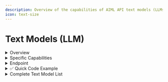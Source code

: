 ```yaml
---
description: Overview of the capabilities of AIML API text models (LLMs).
icon: text-size
---
```


# Text Models (LLM)

<details>

<summary>Overview</summary>

The AI/ML API provides access to text-based models, also known as **Large Language Models** (**LLM**s), and allows you to interact with them through natural language (that's why a third common name for such models is **chat models**). These models can be applied to various tasks, enabling the creation of diverse applications using our API. For example, text models can be used to:

* Create a system that searches your photos using text prompts.
* Act as a psychological supporter.
* Play games with you through natural language.
* Assist you with coding.
* Perform a security assessment (pentests) on servers for vulnerabilities.
* Write documentation for your services.
* Serve as a grammar corrector for multiple languages with deep context understanding.
* And much more.

</details>

<details>

<summary>Specific Capabilities</summary>

There are several capabilities of text models that are worth mentioning separately.

**Completion** allows the model to analyze a given text fragment and predict how it might continue based on the probabilities of the next possible tokens or characters. **Chat Completion** extends this functionality, enabling a simulated dialogue between the user and the model based on predefined roles (e.g., "strict language teacher" and "student"). A detailed description and examples can be found in our [Completion and Chat Completion](../../capabilities/completion-or-chat-models.md) article.

***

An evolution of chat completion includes **Assistants** (preconfigured conversational agents with specific roles) and **Threads** (a mechanism for maintaining conversation history for context). Examples of this functionality can be found in the [Managing Assistants & Threads](../../solutions/openai/assistants/) article.

***

**Function Calling** allows a chat model to invoke external programmatic tools (e.g., a function you have written) while generating a response. A detailed description and examples are available in the [Function Calling](../../capabilities/function-calling.md) article.

</details>

<details>

<summary>Endpoint</summary>

All text and chat models use the same endpoint:&#x20;

<img src="../../.gitbook/assets/POST.png" alt="" data-size="line">  `https://api.aimlapi.com/v1/chat/completions`&#x20;

The parameters may vary (especially for models from different developers), so it’s best to check the API schema on each model’s page for details. Example: [**o4-mini**](openai/o4-mini.md#api-schema).

</details>

<details>

<summary><span data-gb-custom-inline data-tag="emoji" data-code="2705">✅</span>  Quick Code Example</summary>

We will call the [**gpt-4o**](OpenAI/gpt-4o.md) model using the Python programming language and the OpenAI SDK.

{% hint style="info" %}
If you need a more detailed explanation of how to call a model's API in code, check out our [<mark style="color:blue;">QUICKSTART</mark>](broken-reference) section.
{% endhint %}

{% code overflow="wrap" %}
```python
%pip install openai
import os
from openai import OpenAI

client = OpenAI(
    base_url="https://api.aimlapi.com/v1",

    # Insert your AIML API Key in the quotation marks instead of <YOUR_AIMLAPI_KEY>:
    api_key="<YOUR_AIMLAPI_KEY>",  
)

response = client.chat.completions.create(
    model="gpt-4o",
    messages=[
        {
            "role": "system",
            "content": "You are an AI assistant who knows everything.",
        },
        {
            "role": "user",
            "content": "Tell me, why is the sky blue?"
        },
    ],
)

message = response.choices[0].message.content

print(f"Assistant: {message}")
```
{% endcode %}

By running this code example, we received the following response from the chat model:

{% code overflow="wrap" %}
```http
Assistant: The sky appears blue due to a phenomenon called Rayleigh scattering. When sunlight enters Earth's atmosphere, it collides with gas molecules and small particles. Sunlight is made up of different colors, each with different wavelengths. Blue light has a shorter wavelength and is scattered in all directions by the gas molecules in the atmosphere more than other colors with longer wavelengths, such as red or yellow.
As a result, when you look up at the sky during the day, you see this scattered blue light being dispersed in all directions, making the sky appear blue to our eyes. During sunrise and sunset, the sun's light passes through a greater thickness of Earth's atmosphere, scattering the shorter blue wavelengths out of your line of sight and leaving the longer wavelengths, like red and orange, more dominant, which is why the sky often turns those colors at those times.
```
{% endcode %}

</details>

<details>

<summary>Complete Text Model List</summary>

<table><thead><tr><th width="297.4000244140625">Model ID  +  API Reference link</th><th width="134.20001220703125">Developer</th><th width="105.79998779296875">Context</th><th>Model Card</th></tr></thead><tbody><tr><td><a href="OpenAI/gpt-3.5-turbo.md">gpt-3.5-turbo</a></td><td>Open AI</td><td>16,000</td><td><a href="https://aimlapi.com/models/chat-gpt-3-5">Chat GPT 3.5 Turbo</a></td></tr><tr><td><a href="OpenAI/gpt-3.5-turbo.md">gpt-3.5-turbo-0125</a></td><td>Open AI</td><td>16,000</td><td><a href="https://aimlapi.com/models/chat-gpt-3-5-turbo-0125">Chat GPT-3.5 Turbo 0125</a></td></tr><tr><td><a href="OpenAI/gpt-3.5-turbo.md">gpt-3.5-turbo-1106</a></td><td>Open AI</td><td>16,000</td><td><a href="https://aimlapi.com/models/chat-gpt-3-5-turbo-1106">Chat GPT-3.5 Turbo 1106</a></td></tr><tr><td><a href="OpenAI/gpt-4o.md">gpt-4o</a></td><td>Open AI</td><td>128,000</td><td><a href="https://aimlapi.com/models/chat-gpt-4-omni">Chat GPT-4o</a></td></tr><tr><td><a href="OpenAI/gpt-4o.md">gpt-4o-2024-08-06</a></td><td>Open AI</td><td>128,000</td><td><a href="https://aimlapi.com/models/gpt-4o-2024-08-06-api">GPT-4o-2024-08-06</a></td></tr><tr><td><a href="OpenAI/gpt-4o.md">gpt-4o-2024-05-13</a></td><td>Open AI</td><td>128,000</td><td><a href="https://aimlapi.com/models/gpt-4o-2024-05-13-api">GPT-4o-2024-05-13</a></td></tr><tr><td><a href="OpenAI/gpt-4o-mini.md">gpt-4o-mini</a></td><td>Open AI</td><td>128,000</td><td><a href="https://aimlapi.com/models/chat-gpt-4o-mini">Chat GPT 4o mini</a></td></tr><tr><td><a href="OpenAI/gpt-4o-mini.md">gpt-4o-mini-2024-07-18</a></td><td>Open AI</td><td>128,000</td><td>-</td></tr><tr><td><a href="OpenAI/gpt-4o.md">chatgpt-4o-latest</a></td><td>Open AI</td><td>128,000</td><td>-</td></tr><tr><td><a href="openai/gpt-4o-audio-preview.md">gpt-4o-audio-preview</a></td><td>Open AI</td><td>128,000</td><td><a href="https://aimlapi.com/models/gpt-4o-audio-preview-api">GPT-4o Audio Preview</a></td></tr><tr><td><a href="openai/gpt-4o-mini-audio-preview.md">gpt-4o-mini-audio-preview</a></td><td>Open AI</td><td>128,000</td><td><a href="https://aimlapi.com/models/gpt-4o-mini-audio-api">GPT-4o mini Audio</a></td></tr><tr><td><a href="openai/gpt-4o-search-preview.md">gpt-4o-search-preview</a></td><td>Open AI</td><td>128,000</td><td><a href="https://aimlapi.com/models/gpt-4o-search-preview-api">GPT-4o Search Preview</a></td></tr><tr><td><a href="openai/gpt-4o-mini-search-preview.md">gpt-4o-mini-search-preview</a></td><td>Open AI</td><td>128,000</td><td><a href="https://aimlapi.com/models/gpt-4o-mini-search-preview-api">GPT-4o Mini Search Preview</a></td></tr><tr><td><a href="OpenAI/gpt-4-turbo.md">gpt-4-turbo</a></td><td>Open AI</td><td>128,000</td><td><a href="https://aimlapi.com/models/chat-gpt-4-turbo">Chat GPT 4 Turbo</a></td></tr><tr><td><a href="OpenAI/gpt-4-turbo.md">gpt-4-turbo-2024-04-09</a></td><td>Open AI</td><td>128,000</td><td>-</td></tr><tr><td><a href="OpenAI/gpt-4.md">gpt-4</a></td><td>Open AI</td><td>8,000</td><td><a href="https://aimlapi.com/models/chat-gpt-4">Chat GPT 4</a></td></tr><tr><td><a href="OpenAI/gpt-4-preview.md">gpt-4-0125-preview</a></td><td>Open AI</td><td>8,000</td><td>-</td></tr><tr><td><a href="OpenAI/gpt-4-preview.md">gpt-4-1106-preview</a></td><td>Open AI</td><td>8,000</td><td>-</td></tr><tr><td><a href="OpenAI/o1-mini.md">o1-mini</a></td><td>Open AI</td><td>128,000</td><td><a href="https://aimlapi.com/models/openai-o1-mini-api">OpenAI o1-mini</a></td></tr><tr><td><a href="OpenAI/o1-mini.md">o1-mini-2024-09-12</a></td><td>Open AI</td><td>128,000</td><td>-</td></tr><tr><td><a href="OpenAI/o1.md">o1</a></td><td>Open AI</td><td>200,000</td><td><a href="https://aimlapi.com/models/openai-o1-api">OpenAI o1</a></td></tr><tr><td><a href="openai/o3.md">openai/o3-2025-04-16</a></td><td>Open AI</td><td>200,000</td><td><a href="https://aimlapi.com/models/o3">o3</a></td></tr><tr><td><a href="OpenAI/o3-mini.md">o3-mini</a></td><td>Open AI</td><td>200,000</td><td><a href="https://aimlapi.com/models/openai-o3-mini-api">OpenAI o3 mini</a></td></tr><tr><td><a href="openai/o3-pro.md">openai/o3-pro</a></td><td>Open AI</td><td>200,000</td><td><a href="https://aimlapi.com/models/o3-pro">o3-pro</a></td></tr><tr><td><a href="openai/gpt-4.1.md">openai/gpt-4.1-2025-04-14</a></td><td>Open AI</td><td>1,000,000</td><td><a href="https://aimlapi.com/models/gpt-4-1">GPT-4.1</a></td></tr><tr><td><a href="openai/gpt-4.1-mini.md">openai/gpt-4.1-mini-2025-04-14</a></td><td>Open AI</td><td>1,000,000</td><td><a href="https://aimlapi.com/models/gpt-4-1-mini-api">GPT-4.1 Mini</a></td></tr><tr><td><a href="openai/gpt-4.1-nano.md">openai/gpt-4.1-nano-2025-04-14</a></td><td>Open AI</td><td>1,000,000</td><td><a href="https://aimlapi.com/models/gpt-4-1-nano-api">GPT-4.1 Nano</a></td></tr><tr><td><a href="openai/o4-mini.md">openai/o4-mini-2025-04-16</a></td><td>Open AI</td><td>200,000</td><td><a href="https://aimlapi.com/models/gpt-o4-mini-2025-04-16">GPT-o4-mini-2025-04-16</a></td></tr><tr><td><a href="openai/gpt-oss-20b.md">openai/gpt-oss-20b</a></td><td>Open AI</td><td>128,000</td><td><a href="https://aimlapi.com/models/gpt-oss-20b">GPT OSS 20B</a></td></tr><tr><td><a href="openai/gpt-oss-120b.md">openai/gpt-oss-120b</a></td><td>Open AI</td><td>128,000</td><td><a href="https://aimlapi.com/models/gpt-oss-120b">GPT OSS 120B</a></td></tr><tr><td><a href="openai/gpt-5.md">openai/gpt-5-2025-08-07</a></td><td>Open AI</td><td>400,000</td><td><a href="https://aimlapi.com/models/gpt-5">GPT-5</a></td></tr><tr><td><a href="openai/gpt-5-mini.md">openai/gpt-5-mini-2025-08-07</a></td><td>Open AI</td><td>400,000</td><td><a href="https://aimlapi.com/models/gpt-5-mini">GPT-5 Mini</a></td></tr><tr><td><a href="openai/gpt-5-nano.md">openai/gpt-5-nano-2025-08-07</a></td><td>Open AI</td><td>400,000</td><td><a href="https://aimlapi.com/models/gpt-5-nano">GPT-5 Nano</a></td></tr><tr><td><a href="openai/gpt-5-chat.md">openai/gpt-5-chat-latest</a></td><td>Open AI</td><td>400,000</td><td><a href="https://aimlapi.com/models/gpt-5-chat">GPT-5 Chat</a></td></tr><tr><td><a href="DeepSeek/deepseek-chat.md">deepseek-chat or<br>deepseek/deepseek-chat or<br>deepseek/deepseek-chat-v3-0324</a></td><td>DeepSeek</td><td>128,000</td><td><a href="https://aimlapi.com/models/deepseek-v3">DeepSeek V3</a></td></tr><tr><td><a href="DeepSeek/deepseek-r1.md">deepseek/deepseek-r1 or<br>deepseek-reasoner</a></td><td>DeepSeek</td><td>128,000</td><td><a href="https://aimlapi.com/models/deepseek-r1-api">DeepSeek R1</a></td></tr><tr><td><a href="deepseek/deepseek-prover-v2.md">deepseek/deepseek-prover-v2</a></td><td>DeepSeek</td><td>164,000</td><td><a href="https://aimlapi.com/models/deepseek-prover-v2-api">DeepSeek Prover V2</a></td></tr><tr><td><a href="deepseek/deepseek-chat-v3.1.md">deepseek/deepseek-chat-v3.1</a></td><td>DeepSeek</td><td>128,000</td><td><em>Coming Soon</em></td></tr><tr><td><a href="deepseek/deepseek-reasoner-v3.1.md">deepseek/deepseek-reasoner-v3.1</a></td><td>DeepSeek</td><td>128,000</td><td><em>Coming Soon</em></td></tr><tr><td><a href="deepseek/deepseek-reasoner-v3.1-1.md">deepseek/deepseek-thinking-v3.2-exp</a></td><td>DeepSeek</td><td>128,000</td><td><a href="https://aimlapi.com/models/deepseek-v3-2-exp-thinking">DeepSeek V3.2-Exp Thinking</a></td></tr><tr><td><a href="deepseek/deepseek-reasoner-v3.1-2.md">deepseek/deepseek-non-thinking-v3.2-exp</a></td><td>DeepSeek</td><td>128,000</td><td><a href="https://app.gitbook.com/u/ckD4NillyHU6tyfM93aohkSNw653">DeepSeek V3.2-Exp Non-Thinking</a></td></tr><tr><td><a href="Alibaba-Cloud/Qwen2-72B-Instruct.md">Qwen/Qwen2-72B-Instruct</a></td><td>Alibaba Cloud</td><td>32,000</td><td><a href="https://aimlapi.com/models/qwen-2-instruct-72b">Qwen 2 Instruct (72B)</a></td></tr><tr><td><a href="Mistral-AI/Mixtral-8x7B-Instruct-v0.1.md">mistralai/Mixtral-8x7B-Instruct-v0.1</a></td><td>Mistral AI</td><td>64,000</td><td><a href="https://aimlapi.com/models/mixtral-8x7b-instruct-v01">Mixtral-8x7B Instruct v0.1</a></td></tr><tr><td><a href="Meta/Llama-3.3-70B-Instruct-Turbo.md">meta-llama/Llama-3.3-70B-Instruct-Turbo</a></td><td>Meta</td><td>128,000</td><td><a href="https://aimlapi.com/models/meta-llama-3-3-70b-instruct-turbo-api">Meta Llama 3.3 70B Instruct Turbo</a></td></tr><tr><td><a href="Meta/Llama-3.2-3B-Instruct-Turbo.md">meta-llama/Llama-3.2-3B-Instruct-Turbo</a></td><td>Meta</td><td>131,000</td><td><a href="https://aimlapi.com/models/llama-3-2-3b-instruct-turbo">Llama 3.2 3B Instruct Turbo</a></td></tr><tr><td><a href="Alibaba-Cloud/Qwen2.5-7B-Instruct-Turbo.md">Qwen/Qwen2.5-7B-Instruct-Turbo</a></td><td>Alibaba Cloud</td><td>32,000</td><td><a href="https://aimlapi.com/models/qwen-2-5-7b-instruct-api">Qwen 2.5 7B Instruct Turbo</a></td></tr><tr><td><a href="Alibaba-Cloud/Qwen2.5-Coder-32B-Instruct.md">Qwen/Qwen2.5-Coder-32B-Instruct</a></td><td>Alibaba Cloud</td><td>131,000</td><td>-</td></tr><tr><td><a href="Meta/Meta-Llama-3-8B-Instruct-Lite.md">meta-llama/Meta-Llama-3-8B-Instruct-Lite</a></td><td>Meta</td><td>9,000</td><td><a href="https://aimlapi.com/models/llama-3-8b-instruct-lite-api">Llama 3 8B Instruct Lite</a></td></tr><tr><td><a href="Meta/Llama-3-chat-hf.md">meta-llama/Llama-3-70b-chat-hf</a></td><td>Meta</td><td>8,000</td><td><a href="https://aimlapi.com/models/meta-llama-3-70b-instruct">Llama 3 70B Instruct Reference</a></td></tr><tr><td><a href="Meta/Meta-Llama-3.1-405B-Instruct-Turbo.md">meta-llama/Meta-Llama-3.1-405B-Instruct-Turbo</a></td><td>Meta</td><td>4,000</td><td><a href="https://aimlapi.com/models/llama-3-1-405b-api">Llama 3.1 (405B) Instruct Turbo</a></td></tr><tr><td><a href="Meta/Meta-Llama-3.1-8B-Instruct-Turbo.md">meta-llama/Meta-Llama-3.1-8B-Instruct-Turbo</a></td><td>Meta</td><td>128,000</td><td><a href="https://aimlapi.com/models/llama-3-1-8b-api">Llama 3.1 8B Instruct Turbo</a></td></tr><tr><td><a href="Meta/Meta-Llama-3.1-70B-Instruct-Turbo.md">meta-llama/Meta-Llama-3.1-70B-Instruct-Turbo</a></td><td>Meta</td><td>128,000</td><td><a href="https://aimlapi.com/models/llama-3-1-70b-instruct-turbo-api">Llama 3.1 70B Instruct Turbo</a></td></tr><tr><td><a href="meta/llama-4-maverick.md">meta-llama/llama-4-scout</a></td><td>Meta</td><td>256,000</td><td><a href="https://aimlapi.com/models/llama-4-scout-api">Llama 4 Scout</a></td></tr><tr><td><a href="meta/llama-4-maverick.md">meta-llama/llama-4-maverick</a></td><td>Meta</td><td>256,000</td><td><a href="https://aimlapi.com/models/llama-4-maverick-api">Llama 4 Maverick</a></td></tr><tr><td><a href="Mistral-AI/Mistral-7B-Instruct.md">mistralai/Mistral-7B-Instruct-v0.2</a></td><td>Mistral AI</td><td>32,000</td><td><a href="https://aimlapi.com/models/mistral-7b-instruct-v02">Mistral (7B) Instruct v0.2</a></td></tr><tr><td><a href="Mistral-AI/Mistral-7B-Instruct.md">mistralai/Mistral-7B-Instruct-v0.1</a></td><td>Mistral AI</td><td>8,000</td><td><a href="https://aimlapi.com/models/mistral-7b-instruct">Mistral (7B) Instruct v0.1</a></td></tr><tr><td><a href="Mistral-AI/Mistral-7B-Instruct.md">mistralai/Mistral-7B-Instruct-v0.3</a></td><td>Mistral AI</td><td>32,000</td><td><a href="https://aimlapi.com/models/mistral-7b-instruct-v0-3">Mistral (7B) Instruct v0.3</a></td></tr><tr><td><a href="Anthropic/claude-3-opus.md">claude-3-opus-20240229</a></td><td>Anthropic</td><td>200,000</td><td><a href="https://aimlapi.com/models/claude-3-opus">Claude 3 Opus</a></td></tr><tr><td><a href="Anthropic/claude-3-haiku.md">claude-3-haiku-20240307</a></td><td>Anthropic</td><td>200,000</td><td>-</td></tr><tr><td><a href="Anthropic/claude-3.5-sonnet.md">claude-3-5-sonnet-20240620</a></td><td>Anthropic</td><td>200,000</td><td>-</td></tr><tr><td><a href="Anthropic/claude-3.5-sonnet.md">claude-3-5-sonnet-20241022</a></td><td>Anthropic</td><td>200,000</td><td><a href="https://aimlapi.com/models/claude-3-5-sonnet">Claude 3.5 Sonnet 20241022</a></td></tr><tr><td><a href="anthropic/claude-3.5-haiku.md">claude-3-5-haiku-20241022</a></td><td>Anthropic</td><td>200,000</td><td>-</td></tr><tr><td><a href="anthropic/claude-3.7-sonnet.md">claude-3-7-sonnet-20250219</a></td><td>Anthropic</td><td>200,000</td><td><a href="https://aimlapi.com/models/claude-3-7-sonnet-api">Claude 3.7 Sonnet</a></td></tr><tr><td><a href="anthropic/claude-4-opus.md">anthropic/claude-opus-4</a></td><td>Anthropic</td><td>200,000</td><td><a href="https://aimlapi.com/models/claude-4-opus">Claude 4 Opus</a></td></tr><tr><td><a href="anthropic/claude-4-sonnet.md">anthropic/claude-sonnet-4</a></td><td>Anthropic</td><td>200,000</td><td><a href="https://aimlapi.com/models/claude-4-sonnet">Claude 4 Sonnet</a></td></tr><tr><td><a href="anthropic/claude-opus-4.1.md">anthropic/claude-opus-4.1<br>claude-opus-4-1<br>claude-opus-4-1-20250805</a></td><td>Anthropic</td><td>200,000</td><td><a href="https://aimlapi.com/models/claude-opus-4-1">Claude Opus 4.1</a></td></tr><tr><td><p><a href="anthropic/claude-4-sonnet-1.md">claude-sonnet-4-5-20250929</a></p><p><a href="anthropic/claude-4-sonnet-1.md">anthropic/claude-sonnet-4.5</a></p><p><a href="anthropic/claude-4-sonnet-1.md">claude-sonnet-4-5</a></p></td><td>Anthropic</td><td>200,000</td><td><a href="https://aimlapi.com/models/claude-4-5-sonnet">Claude 4.5 Sonnet</a></td></tr><tr><td><a href="Google/gemini-2.0-flash-exp.md">gemini-2.0-flash-exp</a></td><td>Google</td><td>1,000,000</td><td><a href="https://aimlapi.com/models/gemini-2-0-flash-experimental">Gemini 2.0 Flash Experimental</a></td></tr><tr><td><a href="google/gemini-2.0-flash.md">gemini-2.0-flash</a></td><td>Google</td><td>1,000,000</td><td><a href="https://aimlapi.com/models/gemini-2-0-flash-api">Gemini 2.0 Flash</a></td></tr><tr><td><a href="google/gemini-2.5-flash-lite-preview.md">google/gemini-2.5-flash-lite-preview</a></td><td>Google</td><td>1,000,000</td><td>–</td></tr><tr><td><a href="google/gemini-2.5-flash.md">google/gemini-2.5-flash</a></td><td>Google</td><td>1,000,000</td><td><a href="https://aimlapi.com/models/gemini-2-5-flash-api">Gemini 2.5 Flash</a></td></tr><tr><td><a href="google/gemini-2.5-pro.md">google/gemini-2.5-pro</a></td><td>Google</td><td>1,000,000</td><td><a href="https://aimlapi.com/models/gemini-pro-2-5-api">Gemini 2.5 Pro</a></td></tr><tr><td><a href="google/gemma-3.md">google/gemma-3-4b-it</a></td><td>Google</td><td>128,000</td><td><a href="https://aimlapi.com/models/gemma-3-4b-api">Gemma 3 (4B)</a></td></tr><tr><td><a href="google/gemma-3.md">google/gemma-3-12b-it</a></td><td>Google</td><td>128,000</td><td><a href="https://aimlapi.com/models/gemma-3-12b-api">Gemma 3 (12B)</a></td></tr><tr><td><a href="google/gemma-3.md">google/gemma-3-27b-it</a></td><td>Google</td><td>128,000</td><td><a href="https://aimlapi.com/models/gemma-3-27b-api">Gemma 3 (27B)</a></td></tr><tr><td><a href="google/gemma-3n-4b.md">google/gemma-3n-e4b-it</a></td><td>Google</td><td>8,192</td><td><a href="https://aimlapi.com/models/gemma-3n-4b">Gemma 3n 4B</a></td></tr><tr><td><a href="Alibaba-Cloud/qwen-max.md">qwen-max</a></td><td>Alibaba Cloud</td><td>32,000</td><td><a href="https://aimlapi.com/models/qwen-max-api">Qwen Max</a></td></tr><tr><td><a href="Alibaba-Cloud/qwen-plus.md">qwen-plus</a></td><td>Alibaba Cloud</td><td>131,000</td><td><a href="https://aimlapi.com/models/qwen-plus-api">Qwen Plus</a></td></tr><tr><td><a href="Alibaba-Cloud/qwen-turbo.md">qwen-turbo</a></td><td>Alibaba Cloud</td><td>1,000,000</td><td><a href="https://aimlapi.com/models/qwen-turbo-api">Qwen Turbo</a></td></tr><tr><td><a href="Alibaba-Cloud/qwen-max.md">qwen-max-2025-01-25</a></td><td>Alibaba Cloud</td><td>32,000</td><td><a href="https://aimlapi.com/models/qwen-max-2025-01-25-api">Qwen Max 2025-01-25</a></td></tr><tr><td><a href="Alibaba-Cloud/Qwen2.5-72B-Instruct-Turbo.md">Qwen/Qwen2.5-72B-Instruct-Turbo</a></td><td>Alibaba Cloud</td><td>32,000</td><td><a href="https://aimlapi.com/models/qwen-2-5-72b-instruct-turbo">Qwen 2.5 72B Instruct Turbo</a></td></tr><tr><td><a href="alibaba-cloud/qwen-qwq-32b.md">Qwen/QwQ-32B</a></td><td>Alibaba Cloud</td><td>131,000</td><td><a href="https://aimlapi.com/models/qwq-32b-api">QwQ-32B</a></td></tr><tr><td><a href="alibaba-cloud/qwen3-235b-a22b.md">Qwen/Qwen3-235B-A22B-fp8-tput</a></td><td>Alibaba Cloud</td><td>32,000</td><td><a href="https://aimlapi.com/models/qwen-3-235b-a22b-api">Qwen 3 235B A22B</a></td></tr><tr><td><a href="alibaba-cloud/qwen3-32b.md">alibaba/qwen3-32b</a></td><td>Alibaba Cloud</td><td>131,000</td><td><a href="https://aimlapi.com/models/qwen3-32b">Qwen3-32B</a></td></tr><tr><td><a href="alibaba-cloud/qwen3-coder-480b-a35b-instruct.md">alibaba/qwen3-coder-480b-a35b-instruct</a></td><td>Alibaba Cloud</td><td>262,000</td><td><a href="https://aimlapi.com/models/qwen3-coder-480b-a35b-instruct">Qwen3 Coder</a></td></tr><tr><td><a href="alibaba-cloud/qwen3-235b-a22b-thinking-2507.md">alibaba/qwen3-235b-a22b-thinking-2507</a></td><td>Alibaba Cloud</td><td>262,000</td><td><a href="https://aimlapi.com/models/qwen3-235b-a22b">Qwen3 235B A22B Thinking</a></td></tr><tr><td><a href="alibaba-cloud/qwen3-next-80b-a3b-instruct.md">alibaba/qwen3-next-80b-a3b-instruct</a></td><td>Alibaba Cloud</td><td>262,000</td><td><a href="https://aimlapi.com/models/qwen3-next-80b-a3b-instruct">Qwen3-Next-80B-A3B Instruct</a></td></tr><tr><td><a href="alibaba-cloud/qwen3-next-80b-a3b-thinking.md">alibaba/qwen3-next-80b-a3b-thinking</a></td><td>Alibaba Cloud</td><td>262,000</td><td><a href="https://aimlapi.com/models/qwen3-next-80b-a3b-thinking">Qwen3-Next-80B-A3B Thinking</a></td></tr><tr><td><a href="alibaba-cloud/qwen3-max-preview.md">alibaba/qwen3-max-preview</a></td><td>Alibaba Cloud</td><td>258,000</td><td><em>Coming Soon</em></td></tr><tr><td><a href="alibaba-cloud/qwen3-max-instruct.md">alibaba/qwen3-max-instruct</a></td><td>Alibaba Cloud</td><td>262,000</td><td><em>Coming Soon</em></td></tr><tr><td><a href="Mistral-AI/mistral-tiny.md">mistralai/mistral-tiny</a></td><td>Mistral AI</td><td>32,000</td><td><a href="https://aimlapi.com/models/mistral-tiny-api">Mistral Tiny</a></td></tr><tr><td><a href="xai/grok-3-beta.md">x-ai/grok-3-beta</a></td><td>xAI</td><td>131,000</td><td><a href="https://aimlapi.com/models/grok-3-beta-api">Grok 3 Beta</a></td></tr><tr><td><a href="xai/grok-3-mini-beta.md">x-ai/grok-3-mini-beta</a></td><td>xAI</td><td>131,000</td><td><a href="https://aimlapi.com/models/grok-3-beta-mini-api">Grok 3 Beta Mini</a></td></tr><tr><td><a href="xai/grok-4.md">x-ai/grok-4-07-09</a></td><td>xAI</td><td>256,000</td><td><a href="https://aimlapi.com/models/grok-4">Grok 4</a></td></tr><tr><td><a href="xai/grok-code-fast-1.md">x-ai/grok-code-fast-1</a></td><td>xAI</td><td>256,000</td><td><a href="https://aimlapi.com/models/grok-code-fast-1">Grok Code Fast 1</a></td></tr><tr><td><a href="xai/grok-4-fast-non-reasoning.md">x-ai/grok-4-fast-non-reasoning</a></td><td>xAI</td><td>2,000,000</td><td><a href="https://aimlapi.com/models/grok-4-fast">Grok 4 Fast</a></td></tr><tr><td><a href="xai/grok-4-fast-reasoning.md">x-ai/grok-4-fast-reasoning</a></td><td>xAI</td><td>2,000,000</td><td><a href="https://aimlapi.com/models/grok-4-fast-reasoning">Grok 4 Fast Reasoning</a></td></tr><tr><td><a href="Mistral-AI/mistral-nemo.md">mistralai/mistral-nemo</a></td><td>Mistral AI</td><td>128,000</td><td><a href="https://aimlapi.com/models/mistral-nemo-api">Mistral Nemo</a></td></tr><tr><td><a href="Anthracite/magnum-v4.md">anthracite-org/magnum-v4-72b</a></td><td>Anthracite</td><td>32,000</td><td><a href="https://aimlapi.com/models/magnum-v4-72b-api">Magnum v4 72B</a></td></tr><tr><td><a href="NVIDIA/llama-3.1-nemotron-70b.md">nvidia/llama-3.1-nemotron-70b-instruct</a></td><td>Nvidia</td><td>128,000</td><td><a href="https://aimlapi.com/models/llama-3-1-nemotron-70b-instruct-api">Llama 3.1 Nemotron 70B Instruct</a></td></tr><tr><td><a href="cohere/command-a.md">cohere/command-a</a></td><td>Cohere</td><td>256,000</td><td><a href="https://aimlapi.com/models/command-a">Command A</a></td></tr><tr><td><a href="Mistral-AI/codestral-2501.md">mistralai/codestral-2501</a></td><td>Mistral AI</td><td>256,000</td><td><a href="https://aimlapi.com/models/mistral-codestral-2501-api">Mistral Codestral-2501</a></td></tr><tr><td><a href="MiniMax/text-01.md">MiniMax-Text-01</a></td><td>MiniMax</td><td>1,000,000</td><td><a href="https://aimlapi.com/models/minimax-text-01-api">MiniMax-Text-01</a></td></tr><tr><td><a href="minimax/m1.md">minimax/m1</a></td><td>MiniMax</td><td>1,000,000</td><td><a href="https://aimlapi.com/models/minimax-m1">MiniMax M1</a></td></tr><tr><td><a href="moonshot/kimi-k2-preview.md">moonshot/kimi-k2-preview</a></td><td>Moonshot</td><td>131,000</td><td><a href="https://aimlapi.com/models/kimi-k2">Kimi-K2</a></td></tr><tr><td><a href="nousresearch/hermes-4-405b.md">nousresearch/hermes-4-405b</a></td><td>NousResearch</td><td>131,000</td><td><em>Coming Soon</em></td></tr><tr><td><a href="perplexity/sonar.md">perplexity/sonar</a></td><td>Perplexity</td><td>128,000</td><td><a href="https://aimlapi.com/models/perplexity-sonar">Sonar</a></td></tr><tr><td><a href="perplexity/sonar-pro.md">perplexity/sonar-pro</a></td><td>Perplexity</td><td>200,000</td><td><a href="https://aimlapi.com/models/perplexity-sonar-pro">Sonar Pro</a></td></tr><tr><td><a href="zhipu/glm-4.5-air.md">zhipu/glm-4.5-air</a></td><td>Zhipu</td><td>128,000</td><td><a href="https://aimlapi.com/models/glm-4-5-air">GLM-4.5 Air</a></td></tr><tr><td><a href="zhipu/glm-4.5.md">zhipu/glm-4.5</a></td><td>Zhipu</td><td>128,000</td><td><a href="https://aimlapi.com/models/glm-4-5">GLM-4.5</a></td></tr></tbody></table>

</details>
